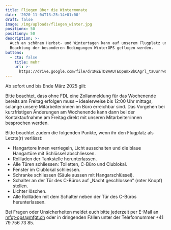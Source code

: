 ```yaml
---
title: Fliegen über die Wintermonate
date: '2020-11-04T13:25:14+01:00'
draft: false
image: /img/uploads/fliegen_winter.jpg
positionx: 50
positiony: 50
description: >-
  Auch an schönen Herbst- und Wintertagen kann auf unserem Flugplatz unter
  Beachtung der besonderen Bedingungen WinterOPS geflogen werden.
buttons:
  - cta: false
    title: mehr
    url: >-
      https://drive.google.com/file/d/1MZETDBAAUTEDpWmxBbCAgrl_taUurrwQ/view?usp=sharing
---
```

Ab sofort und bis Ende März 2025 gilt:

Bitte beachtet, dass ohne FDL eine Zollanmeldung für das Wochenende bereits am Freitag erfolgen muss – idealerweise bis 12:00 Uhr mittags, solange unsere Mitarbeiter:innen im Büro erreichbar sind. Das Vorgehen bei kurzfristigen Änderungen am Wochenende kann dann bei der Kontaktaufnahme am Freitag direkt mit unseren Mitarbeiter:innen besprochen werden.

Bitte beachtet zudem die folgenden Punkte, wenn ihr den Flugplatz als Letzte(r) verlässt:

* Hangartore Innen verriegeln, Licht ausschalten und die blaue Hangartüre mit Schlüssel abschliessen.
* Rollladen der Tankstelle herunterlassen.
* Alle Türen schliessen: Toiletten, C-Büro und Clublokal.
* Fenster im Clublokal schliessen.
* Schranke schliessen (Säule aussen mit Hangarschlüssel).
* Schalter an der Tür des C-Büros auf „Nacht geschlossen“ (roter Knopf) stellen.
* Lichter löschen.
* Alle Rollläden mit dem Schalter neben der Tür des C-Büros herunterlassen.

Bei Fragen oder Unsicherheiten meldet euch bitte jederzeit per E-Mail an mfgt-ops@mfgt.ch oder in dringenden Fällen unter der Telefonnummer +41 79 756 73 85.
